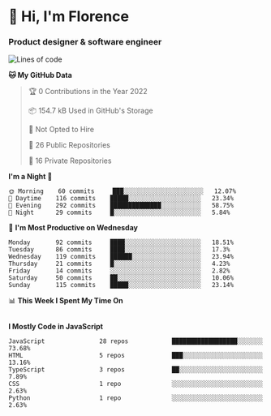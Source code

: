 <h1>👋 Hi, I'm Florence</h1>
<h3>Product designer & software engineer</h3>



<!--START_SECTION:waka-->
![Lines of code](https://img.shields.io/badge/From%20Hello%20World%20I%27ve%20Written-1%20Million%20lines%20of%20code-blue)

**🐱 My GitHub Data** 

> 🏆 0 Contributions in the Year 2022
 > 
> 📦 154.7 kB Used in GitHub's Storage 
 > 
> 🚫 Not Opted to Hire
 > 
> 📜 26 Public Repositories 
 > 
> 🔑 16 Private Repositories  
 > 
**I'm a Night 🦉** 

```text
🌞 Morning    60 commits     ███░░░░░░░░░░░░░░░░░░░░░░   12.07% 
🌆 Daytime    116 commits    █████░░░░░░░░░░░░░░░░░░░░   23.34% 
🌃 Evening    292 commits    ██████████████░░░░░░░░░░░   58.75% 
🌙 Night      29 commits     █░░░░░░░░░░░░░░░░░░░░░░░░   5.84%

```
📅 **I'm Most Productive on Wednesday** 

```text
Monday       92 commits     ████░░░░░░░░░░░░░░░░░░░░░   18.51% 
Tuesday      86 commits     ████░░░░░░░░░░░░░░░░░░░░░   17.3% 
Wednesday    119 commits    ██████░░░░░░░░░░░░░░░░░░░   23.94% 
Thursday     21 commits     █░░░░░░░░░░░░░░░░░░░░░░░░   4.23% 
Friday       14 commits     ░░░░░░░░░░░░░░░░░░░░░░░░░   2.82% 
Saturday     50 commits     ██░░░░░░░░░░░░░░░░░░░░░░░   10.06% 
Sunday       115 commits    █████░░░░░░░░░░░░░░░░░░░░   23.14%

```


📊 **This Week I Spent My Time On** 

```text
```

**I Mostly Code in JavaScript** 

```text
JavaScript               28 repos            ██████████████████░░░░░░░   73.68% 
HTML                     5 repos             ███░░░░░░░░░░░░░░░░░░░░░░   13.16% 
TypeScript               3 repos             ██░░░░░░░░░░░░░░░░░░░░░░░   7.89% 
CSS                      1 repo              ░░░░░░░░░░░░░░░░░░░░░░░░░   2.63% 
Python                   1 repo              ░░░░░░░░░░░░░░░░░░░░░░░░░   2.63%

```



<!--END_SECTION:waka-->
